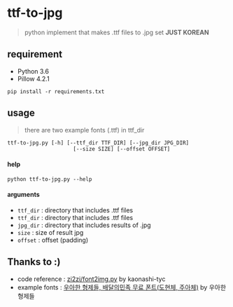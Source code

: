 # ttf-to-jpg

> python implement that makes .ttf files to .jpg set **JUST KOREAN**

## requirement
- Python 3.6
- Pillow 4.2.1

```
pip install -r requirements.txt
```

## usage
> there are two example fonts (.ttf) in ttf_dir

```
ttf-to-jpg.py [-h] [--ttf_dir TTF_DIR] [--jpg_dir JPG_DIR]
                     [--size SIZE] [--offset OFFSET]
 ```

#### help
```
python ttf-to-jpg.py --help
```

#### arguments
- `ttf_dir` : directory that includes .ttf files
- `ttf_dir` : directory that includes .ttf files
- `jpg_dir` : directory that includes results of .jpg
- `size` : size of result jpg
- `offset` : offset (padding)



## Thanks to :)
- code reference : [zi2zi/font2img.py](https://github.com/kaonashi-tyc/zi2zi/blob/master/font2img.py) by kaonashi-tyc
- example fonts : [우아한 형제들, 배달의민족 무료 폰트(도현체, 주아체)](http://font.woowahan.com/) by 우아한 형제들